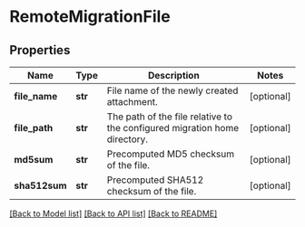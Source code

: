 # RemoteMigrationFile

## Properties
Name | Type | Description | Notes
------------ | ------------- | ------------- | -------------
**file_name** | **str** | File name of the newly created attachment. | [optional] 
**file_path** | **str** | The path of the file relative to the configured migration home directory. | [optional] 
**md5sum** | **str** | Precomputed MD5 checksum of the file. | [optional] 
**sha512sum** | **str** | Precomputed SHA512 checksum of the file. | [optional] 

[[Back to Model list]](../README.md#documentation-for-models) [[Back to API list]](../README.md#documentation-for-api-endpoints) [[Back to README]](../README.md)

